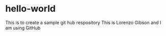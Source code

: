 # hello-world
This is to create a sample git hub respository
This is Lorenzo Gibson and I am using GitHub
